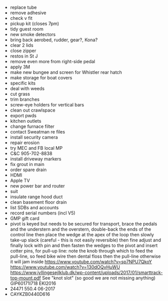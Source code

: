 - replace tube
- remove adhesive
- check v fit
- pickup kit (closes 7pm)
- tidy guest room
- new smoke detectors
- bring back aerobed, rudder, gear?, Kona?
- clear 2 lids
- close zipper
- restos in St J
- remove even more from right-side pedal
- apply 3M
- make new bungee and screen for Whistler rear hatch
- make storage for boat covers
- specific kits
- deal with weeds
- cut grass
- trim branches
- screw-eye holders for vertical bars
- clean out crawlspace
- export pwds
- kitchen outlets
- change furnace filter
- contact Sweatman re files
- install security camera
- repair erosion
- try MEC and FB local MP
- C&C 905-702-8838
- install driveway markers
- fix grout in main
- order spare drain
- HDMI
- Apple TV
- new power bar and router
- suit
- insulate range hood duct
- clean basement floor drain
- list SDBs and accounts
- record serial numbers (incl V5)
- GMP gift card
- pivot is keyed but needs to be secured for transport, brace the pedals and the understern and the overstern, double-back the ends of the control line then place the wedge at the apex of the loop then slowly take-up slack (careful - this is not easily reversible) then fine adjust and finally lock with pin and then fasten the wedges to the pivot and insert cotter pins, for pull-up line: note the knob through which to feed the pull-line, so feed bike wire then dental floss then the pull-line otherwise it will jam inside https://www.youtube.com/watch?v=sp7NPU7QkoY https://www.youtube.com/watch?v=130dOQvHuWU https://www.jyllingesejlklub.dk/wp-content/uploads/2017/01/smarttrack-top-mount.pdf See "knot slot" (so good we are not missing anything) GIP60171I718 EKI2016
- 24471 550.4 06-2017
- CAYKZB0440D616